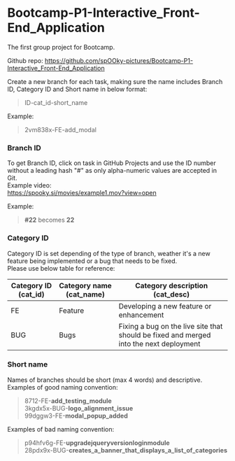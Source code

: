 # Bootcamp-P1-Interactive_Front-End_Application

The first group project for Bootcamp.

Github repo: https://github.com/spOOky-pictures/Bootcamp-P1-Interactive_Front-End_Application
  
Create a new branch for each task, making sure the name includes Branch ID, Category ID and Short name in below format:  
> ID-cat_id-short_name
  
Example:  
> 2vm838x-FE-add_modal
   
### Branch ID  
To get Branch ID, click on task in GitHub Projects and use the ID number without a leading hash "#" as only alpha-numeric values are accepted in Git.  
Example video:  
<https://spooky.si/movies/example1.mov?view=open>  
  
Example:  
> **#22** becomes **22**  
  
### Category ID  
Category ID is set depending of the type of branch, weather it's a new feature being implemented or a bug that needs to be fixed.  
Please use below table for reference:
  
| Category ID (cat_id)  | Category name (cat_name) | Category description (cat_desc)                                                        |
| --------------------- | ------------------------ | -------------------------------------------------------------------------------------- |
|         FE            |          Feature         | Developing a new feature or enhancement                                                |
|         BUG           |           Bugs           | Fixing a bug on the live site that should be fixed and merged into the next deployment |
  
### Short name  
Names of branches should be short (max 4 words) and descriptive.  
Examples of good naming convention:  

> 8712-FE-**add_testing_module**  
> 3kgdx5x-BUG-**logo_alignment_issue**  
> 99dggw3-FE-**modal_popup_added**
  
Examples of bad naming convention:  
  
> p94hfv6g-FE-**upgradejqueryversionloginmodule**  
> 28pdx9x-BUG-**creates_a_banner_that_displays_a_list_of_categories**
